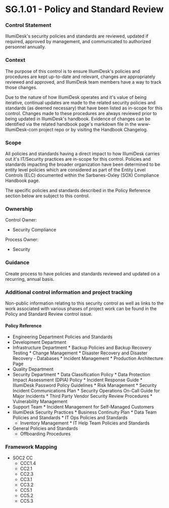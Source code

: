# SG.1.01 - Policy and Standard Review



### Control Statement

IllumiDesk's security policies and standards are reviewed, updated if required, approved by management, and communicated to authorized personnel annually.

### Context

The purpose of this control is to ensure IllumiDesk's policies and procedures are kept up-to-date and relevant, changes are appropriately reviewed and approved, and IllumiDesk team members have a way to track those changes.

Due to the nature of how IllumiDesk operates and it's value of being iterative, continual updates are made to the related security policies and standards \(as deemed necessary\) that have been listed as in-scope for this control. Changes made to these procedures are always reviewed prior to being updated in IllumiDesk's handbook. Evidence of changes can be identified via the related handbook page's markdown file in the www-IllumiDesk-com project repo or by visiting the Handbook Changelog.

### Scope

All policies and standards having a direct impact to how IllumiDesk carries out it's IT/Security practices are in-scope for this control. Policies and standards impacting the broader organization have been determined to be entity level policies which are considered as part of the Entity Level Controls \(ELC\) documented within the Sarbanes-Oxley \(SOX\) Compliance Handbook page.

The specific policies and standards described in the Policy Reference section below are subject to this control.

### Ownership

Control Owner:

* Security Compliance

Process Owner:

* Security

### Guidance

Create process to have policies and standards reviewed and updated on a recurring, annual basis.

### Additional control information and project tracking

Non-public information relating to this security control as well as links to the work associated with various phases of project work can be found in the Policy and Standard Review control issue.

#### Policy Reference

*  Engineering Department Policies and Standards
  * Development Department
  *  Infrastructure Department
    *  Backup Policies and Backup Recovery Testing
    * Change Management
    *  Disaster Recovery and Disaster Recovery - Databases
    * Incident Management
    * Production Architecture Page
  * Quality Department
  *  Security Department
    * Data Classification Policy
    * Data Protection Impact Assessment \(DPIA\) Policy
    * Incident Response Guide
    * IllumiDesk Password Policy Guidelines
    * Risk Management
    * Security Incident Communications Plan
    *  Security Operations On-Call Guide for Major Incidents
    * Third Party Vendor Security Review Procedures
    * Vulnerability Management
  *  Support Team
    * Incident Management for Self-Managed Customers
  *  IllumiDesk Security Practices
    * Business Continuity Plan
    *  Data Team Policies and Standards
    *  IT Ops Policies and Standards
      *  Inventory Management
    *  IT Help Team Policies and Standards
* General Policies and Standards
  * Offboarding Procedures

### Framework Mapping

* SOC2 CC
  * CCC1.4
  * CC2.1
  * CC2.3
  * CC3.1
  * CC3.2
  * CC5.1
  * CC5.2
  * CC5.3

